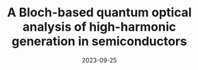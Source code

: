 ---
title: "A Bloch-based quantum optical analysis of high-harmonic generation in semiconductors"
collection: publications
permalink: " /publication/2023-09-25-A Bloch-based quantum optical analysis of high-harmonic generation in semiconductors"
date: 2023-09-25
venue: 'arXiv:'
paperurl: 'https://arxiv.org/abs/2309.14435'
citation: 'Javier Rivera Dean, Philipp Stammer, Andrew S. Maxwell, Theocharis Lamprou, Andrés F. Ordóñez, Emilio Pisanty, Paraskevas Tzallas, Maciej Lewenstein, Marcelo F. Ciappina, arXiv:2309.14435 (2023)'
---